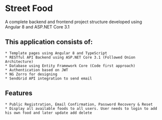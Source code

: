 # Street Food
A complete backend and frontend project structure developed using Angular 8 and ASP.NET Core 3.1

## This application consists of:
    * Template pages using Angular 8 and TypeScript
    * RESTful API Backend using ASP.NET Core 3.1 (Followed Onion Architecture)
    * Database using Entity Framework Core (Code first approach)
    * Authentication based on JWT
    * NG Zorro for designing
    * SendGrid API integration to send email

## Features
    * Public Registration, Email Confirmation, Password Recovery & Reset
    * Display all available foods to all users. User needs to login to add his own food and later update add delete
